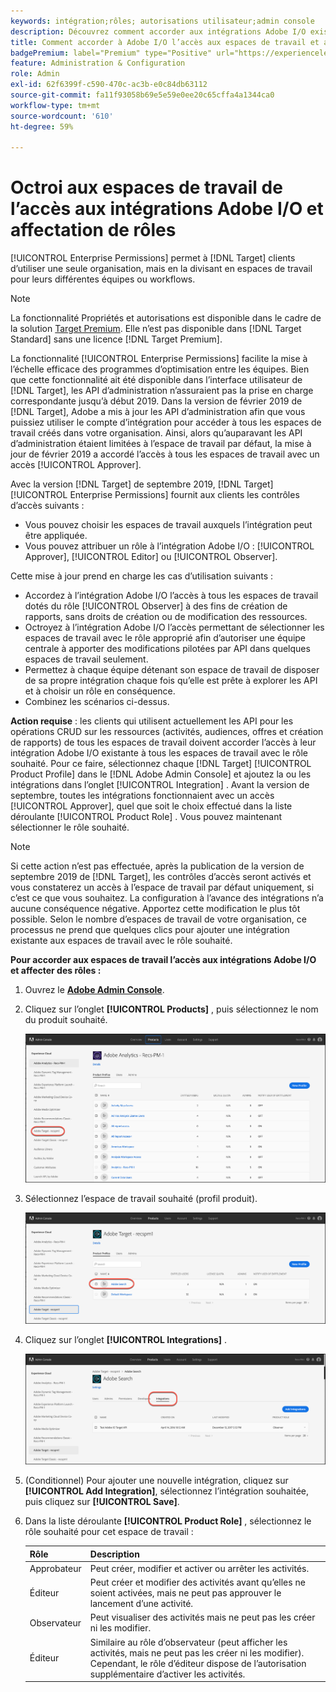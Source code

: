 ```yaml
---
keywords: intégration;rôles; autorisations utilisateur;admin console
description: Découvrez comment accorder aux intégrations Adobe I/O existantes l’accès à tous les espaces de travail avec le rôle souhaité dans Adobe Target.
title: Comment accorder à Adobe I/O l’accès aux espaces de travail et affecter des rôles ?
badgePremium: label="Premium" type="Positive" url="https://experienceleague.adobe.com/docs/target/using/introduction/intro.html?lang=fr#premium newtab=true" tooltip="Voir ce qui est inclus dans Target Premium."
feature: Administration & Configuration
role: Admin
exl-id: 62f6399f-c590-470c-ac3b-e0c84db63112
source-git-commit: fa11f93058b69e5e59e0ee20c65cffa4a1344ca0
workflow-type: tm+mt
source-wordcount: '610'
ht-degree: 59%

---
```


# Octroi aux espaces de travail de l’accès aux intégrations Adobe I/O et affectation de rôles

[!UICONTROL Enterprise Permissions] permet à [!DNL Target] clients d’utiliser une seule organisation, mais en la divisant en espaces de travail pour leurs différentes équipes ou workflows.

>[!NOTE]
>
>La fonctionnalité Propriétés et autorisations est disponible dans le cadre de la solution [Target Premium](/help/main/c-intro/intro.md#premium). Elle n’est pas disponible dans [!DNL Target Standard] sans une licence [!DNL Target Premium].

La fonctionnalité [!UICONTROL Enterprise Permissions] facilite la mise à l’échelle efficace des programmes d’optimisation entre les équipes. Bien que cette fonctionnalité ait été disponible dans l’interface utilisateur de [!DNL Target], les API d’administration n’assuraient pas la prise en charge correspondante jusqu’à début 2019. Dans la version de février 2019 de [!DNL Target], Adobe a mis à jour les API d’administration afin que vous puissiez utiliser le compte d’intégration pour accéder à tous les espaces de travail créés dans votre organisation. Ainsi, alors qu’auparavant les API d’administration étaient limitées à l’espace de travail par défaut, la mise à jour de février 2019 a accordé l’accès à tous les espaces de travail avec un accès [!UICONTROL Approver].

Avec la version [!DNL Target] de septembre 2019, [!DNL Target] [!UICONTROL Enterprise Permissions] fournit aux clients les contrôles d’accès suivants :

* Vous pouvez choisir les espaces de travail auxquels l’intégration peut être appliquée.
* Vous pouvez attribuer un rôle à l’intégration Adobe I/O : [!UICONTROL Approver], [!UICONTROL Editor] ou [!UICONTROL Observer].

Cette mise à jour prend en charge les cas d’utilisation suivants :

* Accordez à l’intégration Adobe I/O l’accès à tous les espaces de travail dotés du rôle [!UICONTROL Observer] à des fins de création de rapports, sans droits de création ou de modification des ressources.
* Octroyez à l’intégration Adobe I/O l’accès permettant de sélectionner les espaces de travail avec le rôle approprié afin d’autoriser une équipe centrale à apporter des modifications pilotées par API dans quelques espaces de travail seulement.
* Permettez à chaque équipe détenant son espace de travail de disposer de sa propre intégration chaque fois qu’elle est prête à explorer les API et à choisir un rôle en conséquence.
* Combinez les scénarios ci-dessus.

**Action requise** : les clients qui utilisent actuellement les API pour les opérations CRUD sur les ressources (activités, audiences, offres et création de rapports) de tous les espaces de travail doivent accorder l’accès à leur intégration Adobe I/O existante à tous les espaces de travail avec le rôle souhaité. Pour ce faire, sélectionnez chaque [!DNL Target] [!UICONTROL Product Profile] dans le [!DNL Adobe Admin Console] et ajoutez la ou les intégrations dans l’onglet [!UICONTROL Integration] . Avant la version de septembre, toutes les intégrations fonctionnaient avec un accès [!UICONTROL Approver], quel que soit le choix effectué dans la liste déroulante [!UICONTROL Product Role] . Vous pouvez maintenant sélectionner le rôle souhaité.

>[!NOTE]
>
>Si cette action n’est pas effectuée, après la publication de la version de septembre 2019 de [!DNL Target], les contrôles d’accès seront activés et vous constaterez un accès à l’espace de travail par défaut uniquement, si c’est ce que vous souhaitez. La configuration à l’avance des intégrations n’a aucune conséquence négative. Apportez cette modification le plus tôt possible. Selon le nombre d’espaces de travail de votre organisation, ce processus ne prend que quelques clics pour ajouter une intégration existante aux espaces de travail avec le rôle souhaité.

**Pour accorder aux espaces de travail l’accès aux intégrations Adobe I/O et affecter des rôles :**

1. Ouvrez le **[Adobe Admin Console](https://adminconsole.adobe.com)**.

1. Cliquez sur l’onglet **[!UICONTROL Products]** , puis sélectionnez le nom du produit souhaité.

   ![Sélection du produit dans Adobe Admin Console](/help/main/administrating-target/c-user-management/property-channel/assets/io-choose-product.png)

1. Sélectionnez l’espace de travail souhaité (profil produit).

   ![Sélection du profil produit](/help/main/administrating-target/c-user-management/property-channel/assets/io-select-product-profile.png)

1. Cliquez sur l’onglet **[!UICONTROL Integrations]** .

   ![Onglet Intégrations](/help/main/administrating-target/c-user-management/property-channel/assets/integrations-tab.png)

1. (Conditionnel) Pour ajouter une nouvelle intégration, cliquez sur **[!UICONTROL Add Integration]**, sélectionnez l’intégration souhaitée, puis cliquez sur **[!UICONTROL Save]**.

1. Dans la liste déroulante **[!UICONTROL Product Role]** , sélectionnez le rôle souhaité pour cet espace de travail :

   | Rôle | Description |
   |--- |--- |
   | Approbateur | Peut créer, modifier et activer ou arrêter les activités. |
   | Éditeur | Peut créer et modifier des activités avant qu’elles ne soient activées, mais ne peut pas approuver le lancement d’une activité. |
   | Observateur | Peut visualiser des activités mais ne peut pas les créer ni les modifier. |
   | Éditeur | Similaire au rôle d’observateur (peut afficher les activités, mais ne peut pas les créer ni les modifier). Cependant, le rôle d’éditeur dispose de l’autorisation supplémentaire d’activer les activités. |
